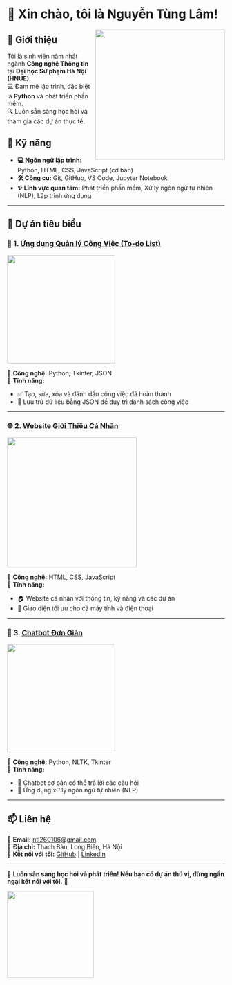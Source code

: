 # 👋 Xin chào, tôi là Nguyễn Tùng Lâm!  

<img src="https://media.giphy.com/media/26AHONQ79FdWZhAI0/giphy.gif" width="300" align="right"/>

## 🚀 Giới thiệu  
Tôi là sinh viên năm nhất ngành **Công nghệ Thông tin** tại **Đại học Sư phạm Hà Nội (HNUE)**.  
💻 Đam mê lập trình, đặc biệt là **Python** và phát triển phần mềm.  
🔍 Luôn sẵn sàng học hỏi và tham gia các dự án thực tế.  

## 🔧 Kỹ năng  
- **💻 Ngôn ngữ lập trình:** Python, HTML, CSS, JavaScript (cơ bản)  
- **🛠 Công cụ:** Git, GitHub, VS Code, Jupyter Notebook  
- **✨ Lĩnh vực quan tâm:** Phát triển phần mềm, Xử lý ngôn ngữ tự nhiên (NLP), Lập trình ứng dụng  

---

## 📌 Dự án tiêu biểu  
### 📝 1. [Ứng dụng Quản lý Công Việc (To-do List)](https://github.com/your-username/todo-app)  
<img src="https://media.giphy.com/media/l44Qqz6gO6JiVV3pu/giphy.gif" width="250"/>

🔹 **Công nghệ:** Python, Tkinter, JSON  
🔹 **Tính năng:**  
  - ✅ Tạo, sửa, xóa và đánh dấu công việc đã hoàn thành  
  - 📁 Lưu trữ dữ liệu bằng JSON để duy trì danh sách công việc  

---

### 🌐 2. [Website Giới Thiệu Cá Nhân](https://your-github-username.github.io/)  
<img src="https://media.giphy.com/media/xUPGcgtKxm4PADy3Cw/giphy.gif" width="300"/>

🔹 **Công nghệ:** HTML, CSS, JavaScript  
🔹 **Tính năng:**  
  - 🏠 Website cá nhân với thông tin, kỹ năng và các dự án  
  - 📱 Giao diện tối ưu cho cả máy tính và điện thoại  

---

### 🤖 3. [Chatbot Đơn Giản](https://github.com/your-username/chatbot-python)  
<img src="https://media.giphy.com/media/3o7aD2saalBwwftBIY/giphy.gif" width="250"/>

🔹 **Công nghệ:** Python, NLTK, Tkinter  
🔹 **Tính năng:**  
  - 🤖 Chatbot cơ bản có thể trả lời các câu hỏi  
  - 🧠 Ứng dụng xử lý ngôn ngữ tự nhiên (NLP)  

---

## 📫 Liên hệ  
📧 **Email:** ntl260106@gmail.com  
📍 **Địa chỉ:** Thạch Bàn, Long Biên, Hà Nội  
🔗 **Kết nối với tôi:** [GitHub](https://github.com/your-username) | [LinkedIn](https://linkedin.com/in/your-profile)  

---

🎯 **Luôn sẵn sàng học hỏi và phát triển! Nếu bạn có dự án thú vị, đừng ngần ngại kết nối với tôi.** 🚀  

<img src="https://media.giphy.com/media/Q7LHmoFwVP6Yc1swZs/giphy.gif" width="200"/>
